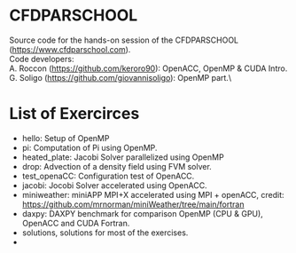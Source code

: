 # CFDPARSCHOOL

Source code for the hands-on session of the CFDPARSCHOOL (https://www.cfdparschool.com).\
Code developers:\
A. Roccon (https://github.com/keroro90): OpenACC, OpenMP & CUDA Intro.\
G. Soligo (https://github.com/giovannisoligo): OpenMP part.\

# List of Exercirces

- hello: Setup of OpenMP
- pi: Computation of Pi using OpenMP.
- heated_plate: Jacobi Solver parallelized using OpenMP
- drop: Advection of a density field using FVM solver.
- test_openaCC: Configuration test of OpenACC.
- jacobi: Jocobi Solver accelerated using OpenACC.
- miniweather: miniAPP MPI+X accelerated using MPI + openACC, credit: https://github.com/mrnorman/miniWeather/tree/main/fortran
- daxpy: DAXPY benchmark for comparison OpenMP (CPU & GPU), OpenACC and CUDA Fortran.
- solutions, solutions for most of the exercises.
-
